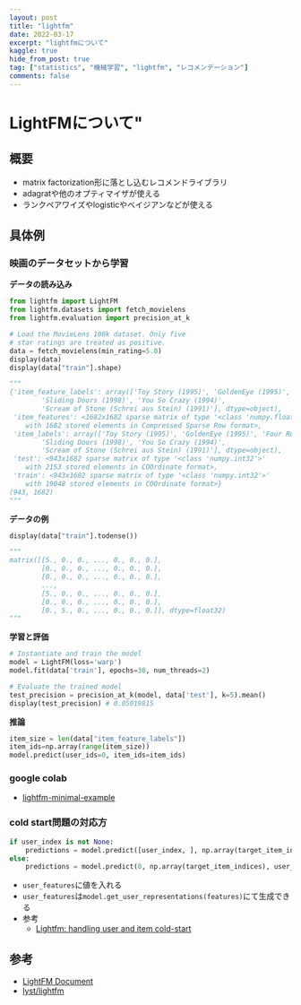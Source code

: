 ```yaml
---
layout: post
title: "lightfm"
date: 2022-03-17
excerpt: "lightfmについて"
kaggle: true
hide_from_post: true
tag: ["statistics", "機械学習", "lightfm", "レコメンデーション"]
comments: false
---
```


# LightFMについて"

## 概要
 - matrix factorization形に落とし込むレコメンドライブラリ
 - adagratや他のオプティマイザが使える
 - ランクペアワイズやlogisticやベイジアンなどが使える

## 具体例

### 映画のデータセットから学習

**データの読み込み**  
```python
from lightfm import LightFM
from lightfm.datasets import fetch_movielens
from lightfm.evaluation import precision_at_k

# Load the MovieLens 100k dataset. Only five
# star ratings are treated as positive.
data = fetch_movielens(min_rating=5.0)
display(data)
display(data["train"].shape)

"""
{'item_feature_labels': array(['Toy Story (1995)', 'GoldenEye (1995)', 'Four Rooms (1995)', ...,
        'Sliding Doors (1998)', 'You So Crazy (1994)',
        'Scream of Stone (Schrei aus Stein) (1991)'], dtype=object),
 'item_features': <1682x1682 sparse matrix of type '<class 'numpy.float32'>'
 	with 1682 stored elements in Compressed Sparse Row format>,
 'item_labels': array(['Toy Story (1995)', 'GoldenEye (1995)', 'Four Rooms (1995)', ...,
        'Sliding Doors (1998)', 'You So Crazy (1994)',
        'Scream of Stone (Schrei aus Stein) (1991)'], dtype=object),
 'test': <943x1682 sparse matrix of type '<class 'numpy.int32'>'
 	with 2153 stored elements in COOrdinate format>,
 'train': <943x1682 sparse matrix of type '<class 'numpy.int32'>'
 	with 19048 stored elements in COOrdinate format>}
(943, 1682)
"""
```

**データの例**  
```python
display(data["train"].todense())

"""
matrix([[5., 0., 0., ..., 0., 0., 0.],
        [0., 0., 0., ..., 0., 0., 0.],
        [0., 0., 0., ..., 0., 0., 0.],
        ...,
        [5., 0., 0., ..., 0., 0., 0.],
        [0., 0., 0., ..., 0., 0., 0.],
        [0., 5., 0., ..., 0., 0., 0.]], dtype=float32)
"""
```

**学習と評価**  
```python
# Instantiate and train the model
model = LightFM(loss='warp')
model.fit(data['train'], epochs=30, num_threads=2)

# Evaluate the trained model
test_precision = precision_at_k(model, data['test'], k=5).mean()
display(test_precision) # 0.05019815
```

**推論**  
```python
item_size = len(data["item_feature_labels"])
item_ids=np.array(range(item_size))
model.predict(user_ids=0, item_ids=item_ids)
```

### google colab
 - [lightfm-minimal-example](https://colab.research.google.com/drive/1H7eMtATU_HHrMw8v_YVcIQW5IC4w_gN4#scrollTo=GAtiKYvJmn9O)

### cold start問題の対応方

```python
if user_index is not None:
    predictions = model.predict([user_index, ], np.array(target_item_indices))
else:
    predictions = model.predict(0, np.array(target_item_indices), user_features=user_features)
```
 - `user_features`に値を入れる
 - `user_features`は`model.get_user_representations(features)`にて生成できる
 - 参考
   - [Lightfm: handling user and item cold-start](https://stackoverflow.com/questions/46924119/lightfm-handling-user-and-item-cold-start)

## 参考
 - [LightFM Document](https://making.lyst.com/lightfm/docs/lightfm.html)
 - [lyst/lightfm](https://github.com/lyst/lightfm)

